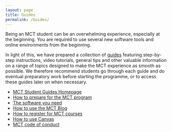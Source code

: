 ```yaml
---
layout: page
title: Guides
permalink: /Guides/
---
```



Being an MCT student can be an overwhelming experience, especially at the beginning. You are required to use several new software tools and online environments from the beginning.

In light of this, we have prepared a collection of [guides](https://github.com/MCT-master/Guides/wiki) featuring step-by-step instructions, video tutorials, general tips and other valuable information on a range of topics designed to make the MCT experience as smooth as possible. We therefore recommend students go through each guide and do eventual preparatory work before starting the programme, or to access these guides later on when necessary.

* [MCT Student Guides Homepage](https://github.com/MCT-master/Guides/wiki)
* [How to prepare for the MCT program](https://github.com/MCT-master/Guides/wiki/How-to-prepare-for-the-MCT-program)
* [The software you need](https://github.com/MCT-master/Guides/wiki/The-software-you-need)
* [How to use the MCT Blog](https://github.com/MCT-master/Guides/wiki/How-to-use-the-MCT-Blog)
* [How to register for MCT courses](https://github.com/MCT-master/Guides/wiki/How-to-register-for-MCT-courses)
* [How to use Canvas](https://github.com/MCT-master/Guides/wiki/How-to-use-Canvas)
* [MCT code of conduct](https://github.com/MCT-master/Guides/wiki/MCT-code-of-conduct)
